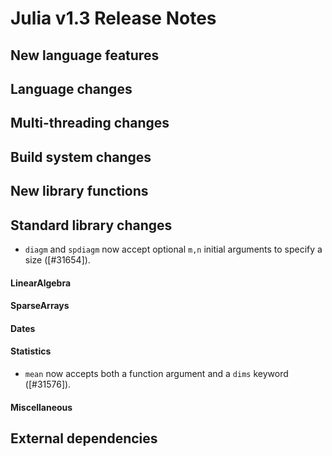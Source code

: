 Julia v1.3 Release Notes
========================

New language features
---------------------


Language changes
----------------


Multi-threading changes
-----------------------


Build system changes
--------------------


New library functions
---------------------


Standard library changes
------------------------

* `diagm` and `spdiagm` now accept optional `m,n` initial arguments to specify a size ([#31654]).

#### LinearAlgebra


#### SparseArrays


#### Dates


#### Statistics

* `mean` now accepts both a function argument and a `dims` keyword ([#31576]).

#### Miscellaneous



External dependencies
---------------------


<!--- generated by NEWS-update.jl: -->
